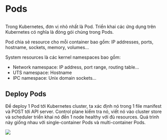 # Pods
##
Trong Kubernetes, đơn vị nhỏ nhất là Pod. Triển khai các ứng dụng trên Kubernetes có nghĩa là đóng gói chúng trong Pods.

Pod chia sẻ resource cho mỗi container bao gồm: IP addresses, ports, hostname, sockets,	memory,	volumes...

System resources là các kernel namespaces bao gồm:
- Network	namespace:	IP	address,	port	range,	routing	table…
- UTS	namespace:	Hostname
- IPC	namespace:	Unix	domain	sockets…

## Deploy	Pods

Để deploy 1 Pod	tới Kubernetes cluster, ta xác định nó trong 1 file manifest và POST tới API server. Control plane kiểm tra nó,	viết nó vào cluster	store và scheduler triển khai nó đến 1 node healthy với đủ resources.	Quá trình này giống nhau với single-container Pods và multi-container	Pods.

<img src=https://i.imgur.com/AsddeoF.png>
